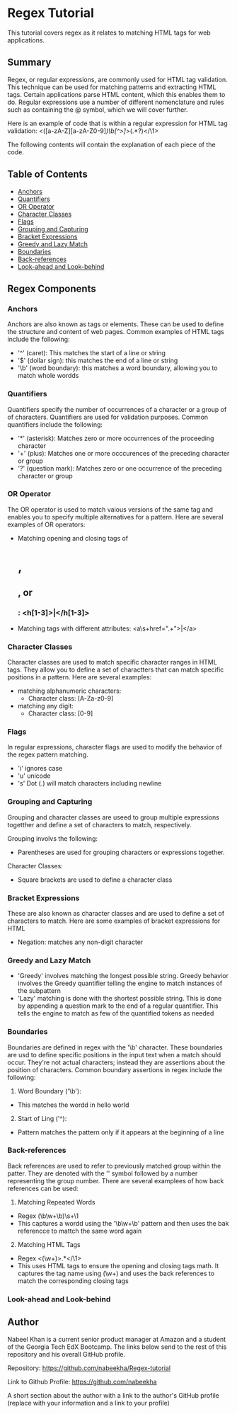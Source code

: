 # Regex Tutorial

This tutorial covers regex as it relates to matching HTML tags for web applications. 

## Summary

Regex, or regular expressions, are commonly used for HTML tag validation. This technique can be used for matching patterns and extracting HTML tags. Certain applications parse HTML content, which this enables them to do. Regular expressions use a number of different nomenclature and rules such as containing the @ symbol, which we will cover further.

Here is an example of code that is within a regular expression for HTML tag validation: 
<([a-zA-Z][a-zA-Z0-9]*)\b[^>]*>(.*?)<\/\1>

The following contents will contain the explanation of each piece of the code. 

## Table of Contents

- [Anchors](#anchors)
- [Quantifiers](#quantifiers)
- [OR Operator](#or-operator)
- [Character Classes](#character-classes)
- [Flags](#flags)
- [Grouping and Capturing](#grouping-and-capturing)
- [Bracket Expressions](#bracket-expressions)
- [Greedy and Lazy Match](#greedy-and-lazy-match)
- [Boundaries](#boundaries)
- [Back-references](#back-references)
- [Look-ahead and Look-behind](#look-ahead-and-look-behind)

## Regex Components

### Anchors
Anchors are also known as tags or elements. These can be used to define the structure and content of web pages. Common examples of HTML tags include the following: 

- '^' (caret): This matches the start of a line or string
- '$' (dollar sign): this matches the end of a line or string
- '\b' (word boundary): this matches a word boundary, allowing you to match whole wordds

### Quantifiers
Quantifiers specify the number of occurrences of a character or a group of of characters. Quantifiers are used for validation purposes. Common quantifiers include the following:
- '*' (asterisk): Matches zero or more occurrences of the proceeding character
- '+' (plus): Matches one or more occcurences of the preceding character or group
- '?' (question mark): Matches zero or one occurrence of the preceding character or group

### OR Operator
The OR operator is used to match vaious versions of the same tag and enables you to specify multiple alternatives for a pattern. Here are several examples of OR operators:
- Matching opening and closing tags of <h1>, <h2>, or <h3>: <h[1-3]>|<\/h[1-3]>
- Matching <a> tags with different attributes: <a\s+href=".+">|<\/a>

### Character Classes
Character classes are used to match specific character ranges in HTML tags. They allow you to define a set of charactters that can match specific positions in a pattern. Here are several examples: 
- matching alphanumeric characters:
    - Character class: [A-Za-z0-9]
- matching any digit:
    - Character class: [0-9]

### Flags
In regular expressions, character flags are used to modify the behavior of the regex pattern matching.
- 'i' ignores case
- 'u' unicode
- 's' Dot (.) will match characters including newline

### Grouping and Capturing
Grouping and character classes are useed to group multiple expressions togetther and define a set of characters to match, respectively. 

Grouping involvs the following:
- Parentheses are used for grouping characters or expressions together.

Character Classes:
- Square brackets are used to define a character class

### Bracket Expressions
These are also known as character classes and are used to define a set of characters to match. Here are some examples of bracket expressions for HTML
- Negation: matches any non-digit character

### Greedy and Lazy Match
- 'Greedy' involves matching the longest possible string. Greedy behavior involves the Greedy quantifier telling the engine to match instances of the subpattern
- 'Lazy' matching is done with the shortest possible string. This is done by appending a question mark to the end of a regular quantifier. This tells the engine to match as few of the quantified tokens as needed

### Boundaries
Boundaries are defined in regex with the '\b' character. These boundaries are usd to define specific positions in the input text when a match should occur. They're not actual characters; instead they are assertions about the position of characters.
Common boundary assertions in regex include the following:
1. Word Boundary ('\b'):
- This matches the wordd in hello world
2. Start of Ling ('^):
- Pattern matches the pattern only if it appears at the beginning of a line

### Back-references
Back references are used to refer to previously matched group within the patter. They are denoted with the '\' symbol followed by a number representing the group number. There are several examplees of how back references can be used:
1. Matching Repeated Words
- Regex (\b\w+\b)\s+\1
- This captures a wordd using the '\b\w+\b' pattern and then uses the bak referencce to mattch the same word again
2. Matching HTML Tags
- Regex <(\w+)>.*<\/\1>
- This uses HTML tags to ensure the opening and closing tags math. It captures the tag name using (\w+) and uses the back references to match the corresponding closing tags

### Look-ahead and Look-behind

## Author

Nabeel Khan is a current senior product manager at Amazon and a student of the Georgia Tech EdX Bootcamp. The links below send to the rest of this repository and his overall GitHub profile.

Repository: 
https://github.com/nabeekha/Regex-tutorial 

Link to Github Profile:
https://github.com/nabeekha 

A short section about the author with a link to the author's GitHub profile (replace with your information and a link to your profile)
